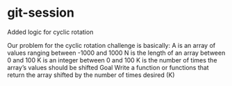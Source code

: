 # git-session

Added logic for cyclic rotation

Our problem for the cyclic rotation challenge is basically:
A is an array of values ranging between -1000 and 1000
N is the length of an array between 0 and 100
K is an integer between 0 and 100
K is the number of times the array’s values should be shifted
Goal
Write a function or functions that return the array shifted by the number of times desired (K)
